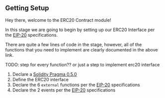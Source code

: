 ## Getting Setup
Hey there, welcome to the ERC20 Contract module!


In this stage we are going to begin by setting up our ERC20 Interface per the [EIP-20](https://eips.ethereum.org/EIPS/eip-20) specifications.

There are quite a few lines of code in the stage, however, all of the functions that you need to implement are clearly documented in the above link.

TODO: step for every function?? or just a step to implement erc20 interface

1. Declare a [Solidity Pragma 0.5.0](?tab=details&scroll=Solidity%20Pragma)
2. Define the ERC20 interface
2. Declare the 6 `external` functions per the [EIP-20](https://eips.ethereum.org/EIPS/eip-20) specifications
3. Declare the 2 events per the [EIP-20](https://eips.ethereum.org/EIPS/eip-20) specifications
